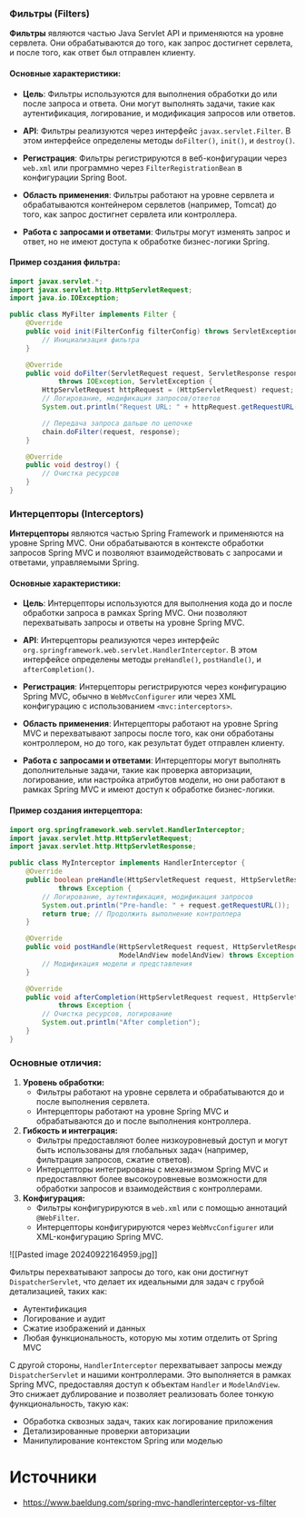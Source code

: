 ### Фильтры (Filters)

**Фильтры** являются частью Java Servlet API и применяются на уровне сервлета. Они обрабатываются до того, как запрос достигнет сервлета, и после того, как ответ был отправлен клиенту.

#### Основные характеристики:

- **Цель**: Фильтры используются для выполнения обработки до или после запроса и ответа. Они могут выполнять задачи, такие как аутентификация, логирование, и модификация запросов или ответов.
    
- **API**: Фильтры реализуются через интерфейс `javax.servlet.Filter`. В этом интерфейсе определены методы `doFilter()`, `init()`, и `destroy()`.
    
- **Регистрация**: Фильтры регистрируются в веб-конфигурации через `web.xml` или программно через `FilterRegistrationBean` в конфигурации Spring Boot.
    
- **Область применения**: Фильтры работают на уровне сервлета и обрабатываются контейнером сервлетов (например, Tomcat) до того, как запрос достигнет сервлета или контроллера.
    
- **Работа с запросами и ответами**: Фильтры могут изменять запрос и ответ, но не имеют доступа к обработке бизнес-логики Spring.

#### Пример создания фильтра:

```java
import javax.servlet.*;
import javax.servlet.http.HttpServletRequest;
import java.io.IOException;

public class MyFilter implements Filter {
    @Override
    public void init(FilterConfig filterConfig) throws ServletException {
        // Инициализация фильтра
    }

    @Override
    public void doFilter(ServletRequest request, ServletResponse response, FilterChain chain)
            throws IOException, ServletException {
        HttpServletRequest httpRequest = (HttpServletRequest) request;
        // Логирование, модификация запросов/ответов
        System.out.println("Request URL: " + httpRequest.getRequestURL());

        // Передача запроса дальше по цепочке
        chain.doFilter(request, response);
    }

    @Override
    public void destroy() {
        // Очистка ресурсов
    }
}
```

### Интерцепторы (Interceptors)

**Интерцепторы** являются частью Spring Framework и применяются на уровне Spring MVC. Они обрабатываются в контексте обработки запросов Spring MVC и позволяют взаимодействовать с запросами и ответами, управляемыми Spring.
#### Основные характеристики:

- **Цель**: Интерцепторы используются для выполнения кода до и после обработки запроса в рамках Spring MVC. Они позволяют перехватывать запросы и ответы на уровне Spring MVC.
    
- **API**: Интерцепторы реализуются через интерфейс `org.springframework.web.servlet.HandlerInterceptor`. В этом интерфейсе определены методы `preHandle()`, `postHandle()`, и `afterCompletion()`.
    
- **Регистрация**: Интерцепторы регистрируются через конфигурацию Spring MVC, обычно в `WebMvcConfigurer` или через XML конфигурацию с использованием `<mvc:interceptors>`.
    
- **Область применения**: Интерцепторы работают на уровне Spring MVC и перехватывают запросы после того, как они обработаны контроллером, но до того, как результат будет отправлен клиенту.
    
- **Работа с запросами и ответами**: Интерцепторы могут выполнять дополнительные задачи, такие как проверка авторизации, логирование, или настройка атрибутов модели, но они работают в рамках Spring MVC и имеют доступ к обработке бизнес-логики.
#### Пример создания интерцептора:

```java
import org.springframework.web.servlet.HandlerInterceptor;
import javax.servlet.http.HttpServletRequest;
import javax.servlet.http.HttpServletResponse;

public class MyInterceptor implements HandlerInterceptor {
    @Override
    public boolean preHandle(HttpServletRequest request, HttpServletResponse response, Object handler)
            throws Exception {
        // Логирование, аутентификация, модификация запросов
        System.out.println("Pre-handle: " + request.getRequestURL());
        return true; // Продолжить выполнение контроллера
    }

    @Override
    public void postHandle(HttpServletRequest request, HttpServletResponse response, Object handler,
                           ModelAndView modelAndView) throws Exception {
        // Модификация модели и представления
    }

    @Override
    public void afterCompletion(HttpServletRequest request, HttpServletResponse response, Object handler, Exception ex)
            throws Exception {
        // Очистка ресурсов, логирование
        System.out.println("After completion");
    }
}
```


### Основные отличия:

1. **Уровень обработки:**
    - Фильтры работают на уровне сервлета и обрабатываются до и после выполнения сервлета.
    - Интерцепторы работают на уровне Spring MVC и обрабатываются до и после выполнения контроллера.
2. **Гибкость и интеграция:**
    - Фильтры предоставляют более низкоуровневый доступ и могут быть использованы для глобальных задач (например, фильтрация запросов, сжатие ответов).
    - Интерцепторы интегрированы с механизмом Spring MVC и предоставляют более высокоуровневые возможности для обработки запросов и взаимодействия с контроллерами.
3. **Конфигурация:**
    - Фильтры конфигурируются в `web.xml` или с помощью аннотаций `@WebFilter`.
    - Интерцепторы конфигурируются через `WebMvcConfigurer` или XML-конфигурацию Spring MVC.

![[Pasted image 20240922164959.jpg]]

Фильтры перехватывают запросы до того, как они достигнут `DispatcherServlet`, что делает их идеальными для задач с грубой детализацией, таких как:

- Аутентификация
- Логирование и аудит
- Сжатие изображений и данных
- Любая функциональность, которую мы хотим отделить от Spring MVC

С другой стороны, `HandlerInterceptor` перехватывает запросы между `DispatcherServlet` и нашими контроллерами. Это выполняется в рамках Spring MVC, предоставляя доступ к объектам `Handler` и `ModelAndView`. Это снижает дублирование и позволяет реализовать более тонкую функциональность, такую как:

- Обработка сквозных задач, таких как логирование приложения
- Детализированные проверки авторизации
- Манипулирование контекстом Spring или моделью

# Источники

- https://www.baeldung.com/spring-mvc-handlerinterceptor-vs-filter